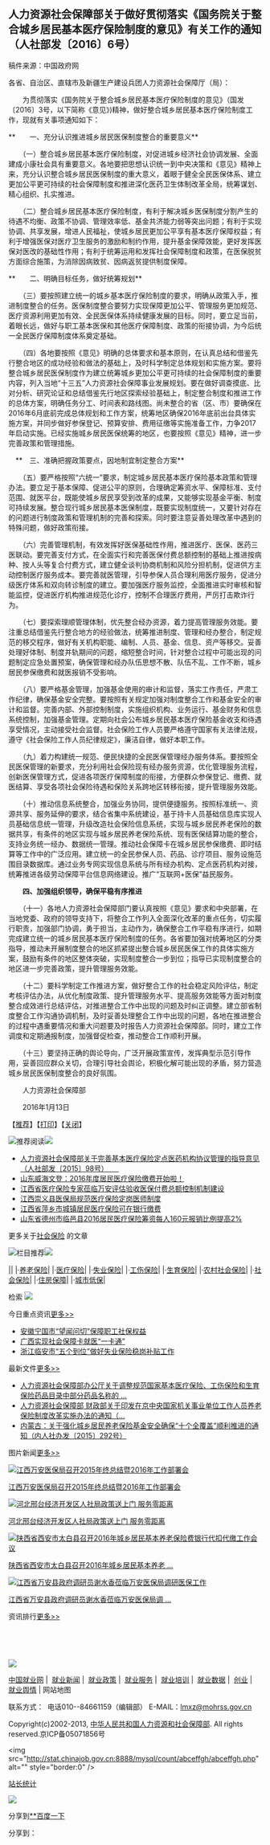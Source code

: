 ---
---

## 人力资源社会保障部关于做好贯彻落实《国务院关于整合城乡居民基本医疗保险制度的意见》有关工作的通知（人社部发〔2016〕6号） 


稿件来源：中国政府网 


各省、自治区、直辖市及新疆生产建设兵团人力资源社会保障厅（局）：

　　为贯彻落实《国务院关于整合城乡居民基本医疗保险制度的意见》（国发〔2016〕3号，以下简称《意见》)精神，做好整合城乡居民基本医疗保险制度工作，现就有关事项通知如下：

**　　一、充分认识推进城乡居民医保制度整合的重要意义**

　　（一）整合城乡居民基本医疗保险制度，对促进城乡经济社会协调发展、全面建成小康社会具有重要意义。各地要把思想认识统一到中央决策和《意见》精神上来，充分认识整合城乡居民医保制度的重大意义，着眼于健全全民医保体系、建立更加公平更可持续的社会保障制度和推进深化医药卫生体制改革全局，统筹谋划、精心组织、扎实推进。

　　（二）整合城乡居民基本医疗保险制度，有利于解决城乡医保制度分割产生的待遇不均衡、政策不协调、管理效率低、基金共济能力弱等突出问题；有利于实现协调、共享发展，增进人民福祉，使城乡居民更加公平享有基本医疗保障权益；有利于增强医保对医疗卫生服务的激励和制约作用，提升基金保障效能，更好发挥医保对医改的基础性作用；有利于统筹运用和发挥社会保障制度和政策，在医保脱贫方面综合施策，为消除因病致贫、因病返贫提供制度保障。

**　　二、明确目标任务，做好统筹规划**

　　（三）要按照建立统一的城乡基本医疗保险制度的要求，明确从政策入手，推进制度整合的任务。医保制度整合要努力实现保障更加公平、管理服务更加规范、医疗资源利用更加有效、全民医保体系持续健康发展的目标。同时，要立足当前，着眼长远，做好与职工基本医保和其他医疗保障制度、政策的衔接协调，为今后统一全民医疗保障制度体系奠定基础。

　　（四）各地要按照《意见》明确的总体要求和基本原则，在认真总结和借鉴先行整合地区的成功经验和做法的基础上，及时科学制定总体规划和实施方案。要将整合城乡居民医保制度作为建立统筹城乡更加公平更可持续的社会保障制度的重要内容，列入当地“十三五”人力资源社会保障事业发展规划。要在做好调查摸底、比对分析、研究论证和总结借鉴先行地区探索经验基础上，制定整合制度和推进工作的总体方案，明确任务分工、时间表和路线图。尚未整合的省（区、市）要确保在2016年6月底前完成总体规划和工作方案，统筹地区确保2016年底前出台具体实施方案，并同步做好参保登记、预算安排、费用征缴等实施准备工作，力争2017年启动实施。已经实施城乡居民医保统筹的地区，也要按照《意见》精神，进一步完善政策和管理措施。

　**　三、准确把握政策要点，因地制宜制定整合方案**

　　（五）要严格按照“六统一”要求，制定城乡居民基本医疗保险基本政策和管理办法。要立足于基本保障、促进公平的原则，合理确定筹资水平、保障标准、支付范围、就医平台，既能使城乡居民享受到改革的成果，又能够实现基金平衡、制度可持续发展。整合现行城乡居民基本医保制度，既要实现制度统一，又要针对存在的问题进行制度政策和管理机制的完善和探索。同时要注意妥善处理改革中遇到的特殊问题，做好政策衔接。

　　（六）完善管理机制，有效发挥好医保基础性作用，推进医疗、医保、医药三医联动。要完善支付方式，在全面实行和完善医保付费总额控制的基础上推进按病种、按人头等复合付费方式，建立健全谈判协商机制和风险分担机制，促进供方主动控制医疗服务成本。要完善就医管理，引导参保人员合理利用医疗服务，促进分级医疗体系和双向转诊制度的建立。要加强医疗服务监控，全面推进实时审核和智能监控，促进医疗机构推进规范化诊疗，控制不合理医疗费用，严厉打击欺诈行为。

　　（七）要探索理顺管理体制，优先整合经办资源，着力提高管理服务效能。要注重总结借鉴先行整合地方的经验做法，统筹推进制度、管理和经办整合，制定规范的移交程序，做好有关机构职能、编制、人员、基金、信息、资产等移交。妥善处理好体制、制度并轨期间的问题，缩短整合时间，针对整合过程中可能出现的问题制定应急处置预案，确保管理和经办队伍思想不散、队伍不乱、工作不断，城乡居民参保缴费和就医报销不受影响。

　　（八）要严格基金管理，加强基金使用的审计和监督，落实工作责任，严肃工作纪律，确保基金安全完整。要按照有关规定加强对制度整合工作和基金安全的审计和监督。完善内部、外部控制制度，实施组织机构、业务运行、基金财务和信息系统控制，加强基金管理。定期向社会公布城乡居民基本医疗保险基金收支和待遇享受情况，主动接受社会监督。社会保险工作人员要严格遵守国家有关法律法规，遵守《社会保险工作人员纪律规定》，廉洁自律，做好本职工作。

　　（九）着力构建统一规范、便民快捷的全民医保管理经办服务体系。要按照全民医保管理的新要求，充分利用社会保险现有经办服务资源，优化管理服务流程，创新医保管理方式，促进各项医疗保障制度的衔接，方便群众参保登记、缴费、就医结算、享受各项社会保险待遇和保险关系跨地区转移衔接，提升管理服务效能。

　　（十）推动信息系统整合，加强业务协同，提供便捷服务。按照标准统一、资源共享、服务延伸的要求，结合省集中系统建设，基于持卡人员基础信息库实现人员基础信息统一管理，升级改造社会保险信息系统，实现与城乡居民养老保险的数据共享，有条件的地区实现与城乡居民养老保险系统、现有医保结算功能的整合，支持业务统一经办、数据统一管理。推动社会保障卡在城乡居民参保缴费、即时结算等工作中的广泛应用。建立统一的全民参保人员、药品、诊疗项目、服务设施范围目录数据库。通过业务专网实现信息系统与所有经办机构、定点医药机构对接，统筹推进各级劳动保障平台信息网络建设。推广“互联网+医保”益民服务。

　　**四、加强组织领导，确保平稳有序推进**

　　（十一）各地人力资源社会保障部门要认真按照《意见》要求和中央部署，在当地党委、政府的领导支持下，将整合工作列入全面深化改革的重点任务，切实履行职责，加强部门协调，勇于担当，主动作为，确保整合工作平稳有序进行，如期完成建立统一的城乡居民基本医疗保险制度的任务。各省要加强对统筹地区的分类指导，推动未开展制度整合的地区抓紧提出整合城乡居民医保工作的具体实施方案，鼓励有条件的地区整体突破，实现制度整合一步到位；指导已实现制度整合的地区进一步完善政策，提升管理服务效能。

　　（十二）要科学制定工作推进方案，做好整合工作的社会稳定风险评估，制定考核评估办法，从优化制度政策、提升管理服务水平、提高服务效能等方面对制度整合成效进行总结评估，对推进整合工作中出现的问题及时纠正调整。建立部省制度整合工作沟通协调机制，及时妥善处理整合工作中出现的问题，各地在推进整合的过程中遇重要情况和重大问题要及时报告人力资源社会保障部。同时，建立工作调度和定期通报制度，加强督促检查，推动整合工作顺利开展。

　　（十三）要坚持正确的舆论导向，广泛开展政策宣传，发挥典型示范引导作用，妥善回应群众关切，合理引导社会舆论，积极化解可能出现的矛盾，努力营造城乡居民医保制度整合的良好氛围。

　　人力资源社会保障部

　　2016年1月13日

[](http://www.lm.gov.cn/SocialSecurity/content/2016-02/05/content_1140091.htm#)[](http://www.lm.gov.cn/SocialSecurity/content/2016-02/05/content_1140091.htm# "分享到QQ空间")[](http://www.lm.gov.cn/SocialSecurity/content/2016-02/05/content_1140091.htm# "分享到新浪微博")[](http://www.lm.gov.cn/SocialSecurity/content/2016-02/05/content_1140091.htm# "分享到腾讯微博")[](http://www.lm.gov.cn/SocialSecurity/content/2016-02/05/content_1140091.htm# "分享到人人网")[](http://www.lm.gov.cn/SocialSecurity/content/2016-02/05/content_1140091.htm# "分享到微信")

【[推荐](http://www.lm.gov.cn/SocialSecurity/content/2016-02/05/content_1140091.htm#)】【[打印](javascript:window.print();)】【[关闭](javascript:window.close();)】

![](./人力资源社会保障部关于做好贯彻落实《国务院关于整合城乡居民基本医疗保险制度的意见》有关工作的通知（人社部发〔2016〕6号）%C2%A0%20-%20社会保障%20-%20中国就业网_files/SHBZ_2_01.gif)推荐阅读![](./人力资源社会保障部关于做好贯彻落实《国务院关于整合城乡居民基本医疗保险制度的意见》有关工作的通知（人社部发〔2016〕6号）%C2%A0%20-%20社会保障%20-%20中国就业网_files/SHBZ_2_03.gif)

-   [人力资源社会保障部关于完善基本医疗保险定点医药机构协议管理的指导意见（人社部发〔2015〕98号）　　](http://www.lm.gov.cn/SocialSecurity/content/2016-01/05/content_1132582.htm "人力资源社会保障部关于完善基本医疗保险定点医药机构协议管理的指导意见（人社部发〔2015〕98号）　　")
-   [山东威海文登：2016年度居民医疗保险缴费开始啦！](http://www.lm.gov.cn/SocialSecurity/content/2016-01/21/content_1136671.htm "山东威海文登：2016年度居民医疗保险缴费开始啦！")
-   [江西省医疗保险专家莅临万安评估验收医保付费总额控制机制建设](http://www.lm.gov.cn/SocialSecurity/content/2016-01/21/content_1136668.htm "江西省医疗保险专家莅临万安评估验收医保付费总额控制机制建设")
-   [江西崇义县医保局规范医疗保险定岗医师制度](http://www.lm.gov.cn/SocialSecurity/content/2016-01/08/content_1132568.htm "江西崇义县医保局规范医疗保险定岗医师制度")
-   [江西省萍乡市城镇居民医疗保险可在银行缴费](http://www.lm.gov.cn/SocialSecurity/content/2015-12/30/content_1129811.htm "江西省萍乡市城镇居民医疗保险可在银行缴费")
-   [山东省德州市临邑县2016居民医疗保险筹资每人160元报销比例提高2%](http://www.lm.gov.cn/Weekly/content/2015-12/25/content_1130575.htm "山东省德州市临邑县2016居民医疗保险筹资每人160元报销比例提高2%")

更多关于[社会保险](http://search.chinajob.gov.cn:8080/servlet/SearchServlet.do?op=single&sort=date&contentKey=%E7%A4%BE%E4%BC%9A%E4%BF%9D%E9%99%A9) 的文章

![](./人力资源社会保障部关于做好贯彻落实《国务院关于整合城乡居民基本医疗保险制度的意见》有关工作的通知（人社部发〔2016〕6号）%C2%A0%20-%20社会保障%20-%20中国就业网_files/SHBZ_2_01.gif)栏目推荐![](./人力资源社会保障部关于做好贯彻落实《国务院关于整合城乡居民基本医疗保险制度的意见》有关工作的通知（人社部发〔2016〕6号）%C2%A0%20-%20社会保障%20-%20中国就业网_files/SHBZ_2_03.gif)

||
|·[养老保险](http://www.lm.gov.cn/SocialSecurity/node_1535.htm)|
|·[医疗保险](http://www.lm.gov.cn/SocialSecurity/node_1537.htm)|
|·[失业保险](http://www.lm.gov.cn/SocialSecurity/node_1536.htm)|
|·[工伤保险](http://www.lm.gov.cn/SocialSecurity/node_1538.htm)|
|·[生育保险](http://www.lm.gov.cn/SocialSecurity/node_1539.htm)|
|·[农村社会保险](http://www.lm.gov.cn/SocialSecurity/node_1540.htm)|
|·[社会保险](http://www.lm.gov.cn/SocialSecurity/node_1056.htm)|
|·[住房保障](http://www.lm.gov.cn/SocialSecurity/node_1054.htm)|
|·[城市低保](http://www.lm.gov.cn/SocialSecurity/node_1055.htm)|

检索 [![](./人力资源社会保障部关于做好贯彻落实《国务院关于整合城乡居民基本医疗保险制度的意见》有关工作的通知（人社部发〔2016〕6号）%C2%A0%20-%20社会保障%20-%20中国就业网_files/LDGX_deepfind.gif)](http://search.chinajob.gov.cn:8080/advSearch.jsp)

今日重点资讯[更多\>\>](http://www.lm.gov.cn/SocialSecurity/node_1166.htm)

-   [安徽宁国市“望闻问切”保障职工社保权益](http://www.lm.gov.cn/SocialSecurity/content/2016-01/07/content_1132588.htm "安徽宁国市“望闻问切”保障职工社保权益")
-   [广西实现社会保障卡就医“一卡通”](http://www.lm.gov.cn/SocialSecurity/content/2016-01/07/content_1132570.htm "广西实现社会保障卡就医“一卡通”")
-   [浙江临安市“五个到位”做好失业保险稳岗补贴工作](http://www.lm.gov.cn/SocialSecurity/content/2016-01/06/content_1132590.htm "浙江临安市“五个到位”做好失业保险稳岗补贴工作")

最新文件[更多\>\>](http://www.lm.gov.cn/SocialSecurity/node_1170.htm)

-   [人力资源社会保障部办公厅关于调整规范国家基本医疗保险、工伤保险和生育保险药品目录中部分药品名称的 ...](http://www.lm.gov.cn/SocialSecurity/content/2016-02/05/content_1140088.htm "人力资源社会保障部办公厅关于调整规范国家基本医疗保险、工伤保险和生育保险药品目录中部分药品名称的通知（人社厅函〔2016〕23号）")
-   [人力资源社会保障部 财政部关于印发在京中央国家机关事业单位工作人员养老保险制度改革实施办法的通知（...](http://www.lm.gov.cn/SocialSecurity/content/2016-01/05/content_1132576.htm "人力资源社会保障部 财政部关于印发在京中央国家机关事业单位工作人员养老保险制度改革实施办法的通知（人社部发〔2015〕112号）")
-   [内蒙古：关于强化城乡居民养老保险基金安全确保“十个全覆盖”顺利推进的通知（内人社办发〔2015〕292号）](http://www.lm.gov.cn/SocialSecurity/content/2015-12/10/content_1127233.htm "内蒙古：关于强化城乡居民养老保险基金安全确保“十个全覆盖”顺利推进的通知（内人社办发〔2015〕292号）")

图片新闻[更多\>\>](http://www.lm.gov.cn/SocialSecurity/node_1169.htm)

[![江西万安医保局召开2015年终总结暨2016年工作部署会](./人力资源社会保障部关于做好贯彻落实《国务院关于整合城乡居民基本医疗保险制度的意见》有关工作的通知（人社部发〔2016〕6号）%C2%A0%20-%20社会保障%20-%20中国就业网_files/001d091aac6a181a9f5801.jpg)](http://www.lm.gov.cn/SocialSecurity/content/2016-02/01/content_1139410.htm "江西万安医保局召开2015年终总结暨2016年工作部署会")

[江西万安医保局召开2015年终总结暨2016年工作部署会](http://www.lm.gov.cn/SocialSecurity/content/2016-02/01/content_1139410.htm "江西万安医保局召开2015年终总结暨2016年工作部署会")

[![河北邢台经济开发区人社局政策送上门 服务零距离](./人力资源社会保障部关于做好贯彻落实《国务院关于整合城乡居民基本医疗保险制度的意见》有关工作的通知（人社部发〔2016〕6号）%C2%A0%20-%20社会保障%20-%20中国就业网_files/001d091aac6a17edfed202.jpg)](http://www.lm.gov.cn/SocialSecurity/content/2016-01/01/content_1132026.htm "河北邢台经济开发区人社局政策送上门 服务零距离")

[河北邢台经济开发区人社局政策送上门 服务零距离](http://www.lm.gov.cn/SocialSecurity/content/2016-01/01/content_1132026.htm "河北邢台经济开发区人社局政策送上门 服务零距离")

[![陕西省西安市太白县召开2016年城乡居民基本养老保险费银行代扣代缴工作会议](./人力资源社会保障部关于做好贯彻落实《国务院关于整合城乡居民基本医疗保险制度的意见》有关工作的通知（人社部发〔2016〕6号）%C2%A0%20-%20社会保障%20-%20中国就业网_files/00016c81370717d1f2b353.jpg)](http://www.lm.gov.cn/SocialSecurity/content/2015-12/16/content_1126788.htm "陕西省西安市太白县召开2016年城乡居民基本养老保险费银行代扣代缴工作会议")

[陕西省西安市太白县召开2016年城乡居民基本养老 ...](http://www.lm.gov.cn/SocialSecurity/content/2015-12/16/content_1126788.htm "陕西省西安市太白县召开2016年城乡居民基本养老保险费银行代扣代缴工作会议")

[![江西省万安县政府调研员谢水香莅临万安医保局调研医保工作](./人力资源社会保障部关于做好贯彻落实《国务院关于整合城乡居民基本医疗保险制度的意见》有关工作的通知（人社部发〔2016〕6号）%C2%A0%20-%20社会保障%20-%20中国就业网_files/001d091aac6a17d3317801.jpg)](http://www.lm.gov.cn/SocialSecurity/content/2015-12/10/content_1127033.htm "江西省万安县政府调研员谢水香莅临万安医保局调研医保工作")

[江西省万安县政府调研员谢水香莅临万安医保局调 ...](http://www.lm.gov.cn/SocialSecurity/content/2015-12/10/content_1127033.htm "江西省万安县政府调研员谢水香莅临万安医保局调研医保工作")

资讯排行[更多\>\>](http://www.lm.gov.cn/SocialSecurity/node_1881.htm)

 

 

[![](./人力资源社会保障部关于做好贯彻落实《国务院关于整合城乡居民基本医疗保险制度的意见》有关工作的通知（人社部发〔2016〕6号）%C2%A0%20-%20社会保障%20-%20中国就业网_files/red_error.png)](http://bszs.conac.cn/sitename?method=show&id=08455D0BE2F74C4DE053012819ACCF14)

[中国就业网](http://www.lm.gov.cn/ "中国就业网") |  [就业新闻](http://www.lm.gov.cn/NewsCenter/node_395.htm "就业新闻") |  [就业政策](http://www.lm.gov.cn/FAQs/node_301.htm "就业政策") |  [就业服务](http://www.lm.gov.cn/EmploymentServices/node_404.htm "就业服务") |  [就业培训](http://www.lm.gov.cn/TrainingSkillAccrenitaTion/node_280.htm "就业培训") |  [就业数据](http://www.lm.gov.cn/DataAnalysis/node_1032.htm "就业数据") |  [创业](http://www.lm.gov.cn/InnovateAndServices/node_4071.htm "创业") |  [就业舆情](http://www.lm.gov.cn/PublicSentimentServices/node_6871.htm "就业舆情") | 网站地图

联系方式：  电话010--84661159（编辑部） E-MAIL：[lmxz@mohrss.gov.cn](mailto:lmxz@mohrss.gov.cn)

Copyright(c)2002-2013, [中华人民共和国人力资源和社会保障部](http://www.mohrss.gov.cn/ "中华人民共和国人力资源和社会保障部"). All rights reserved.京ICP备05071856号

\<img src="http://stat.chinajob.gov.cn:8888/mysql/count/abceffgh/abceffgh.php" alt="" style="border:0" /\>

[站长统计](http://www.cnzz.com/stat/website.php?web_id=4792961 "站长统计")

[![](./人力资源社会保障部关于做好贯彻落实《国务院关于整合城乡居民基本医疗保险制度的意见》有关工作的通知（人社部发〔2016〕6号）%C2%A0%20-%20社会保障%20-%20中国就业网_files/21.gif)](http://tongji.baidu.com/hm-web/welcome/ico?s=6e44420d5b8c9ac5dd90a8050c11c50a)

分享到[**百度一下](http://www.baidu.com/s?wd=&tn=SE_hldp08010_vurs2xrp)

分享到：[](http://www.lm.gov.cn/SocialSecurity/content/2016-02/05/content_1140091.htm#)[](http://www.lm.gov.cn/SocialSecurity/content/2016-02/05/content_1140091.htm#)[](http://www.lm.gov.cn/SocialSecurity/content/2016-02/05/content_1140091.htm#)[](http://www.lm.gov.cn/SocialSecurity/content/2016-02/05/content_1140091.htm#)[](http://www.lm.gov.cn/SocialSecurity/content/2016-02/05/content_1140091.htm#)[](http://www.lm.gov.cn/SocialSecurity/content/2016-02/05/content_1140091.htm#)
